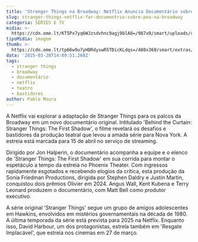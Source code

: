 ```yaml
---
title: 'Stranger Things na Broadway: Netflix Anuncia Documentário sobre a Peça'
slug: stranger-things-netflix-far-documentrio-sobre-pea-na-broadway
categoria: SÉRIES E TV
midia: >-
  https://cdn.ome.lt/KT5Px7yq6WJzsdvhnc9agj9blA8=/987x0/smart/uploads/conteudo/fotos/OMELETE_CAPA_-_2025-03-28T103920.456.png
tipoMidia: imagem
thumb: >-
  https://cdn.ome.lt/tp66w9u7yHDRdyswR5TDicKLdqs=/480x360/smart/extras/conteudos/omelete_THUMB_-_2025-03-28T103906.878.png
data: '2025-03-28T14:09:51.268Z'
tags:
  - stranger things
  - broadway
  - documentário
  - netflix
  - teatro
  - bastidores
author: Pablo Moura
---
```


A Netflix vai explorar a adaptação de Stranger Things para os palcos da Broadway em um novo documentário original. Intitulado 'Behind the Curtain: Stranger Things: The First Shadow', o filme revelará os desafios e bastidores da produção teatral que levou a amada série para Nova York. A estreia está marcada para 15 de abril no serviço de streaming.

Dirigido por Jon Halperin, o documentário acompanha a equipe e o elenco de 'Stranger Things: The First Shadow' em sua corrida para montar o espetáculo a tempo da estreia no Phoenix Theater. Com ingressos rapidamente esgotados e recebendo elogios da crítica, esta produção da Sonia Friedman Productions, dirigida por Stephen Daldry e Justin Martin, conquistou dois prêmios Olivier em 2024. Angus Wall, Kent Kubena e Terry Leonard produzem o documentário, com Matt Bell como produtor executivo.

A série original 'Stranger Things' segue um grupo de amigos adolescentes em Hawkins, envolvidos em mistérios governamentais na década de 1980. A última temporada da série está prevista para 2025 na Netflix. Enquanto isso, David Harbour, um dos protagonistas, estrela também em 'Resgate Implacável', que estreia nos cinemas em 27 de março.
